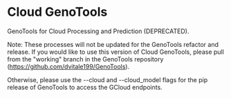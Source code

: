 # Cloud GenoTools
GenoTools for Cloud Processing and Prediction (DEPRECATED).

Note: These processes will not be updated for the GenoTools refactor and release. If you would like to use this version of Cloud GenoTools, please pull from the "working" branch in the GenoTools repository (https://github.com/dvitale199/GenoTools). 

Otherwise, please use the --cloud and --cloud_model flags for the pip release of GenoTools to access the GCloud endpoints.
